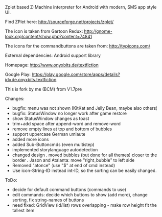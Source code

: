 Zplet based Z-Machine interpreter for Android with modern, SMS app style UI.

Find ZPlet here: 
http://sourceforge.net/projects/zplet/

The icon is taken from Gartoon Redux: 
http://gnome-look.org/content/show.php?content=74841

The icons for the commandbuttons are taken from:
http://typicons.com/

External dependencies:
Android support library

Homepage:
http://www.onyxbits.de/textfiction

Google Play:
https://play.google.com/store/apps/details?id=de.onyxbits.textfiction

This is fork by me (BCM) from V1.7pre

Changes:
- bugfix: menu was not shown (KitKat and Jelly Bean, maybe also others)
- bugfix: StatusWindow no longer work after game restore
- show StatusWindow changes as toast
- trim+add space after append-word and remove-word
- remove empty lines at top and bottom of bubbles
- support uppercase German umlaute
- added more icons
- added Sub-Buttoncmds (even multistep)
- implemented storylanguage autodetection
- changed design
. moved bubbles (but done for all themes) closer to the border
. Jason and Atalanta: move "right_bubble" to left side
- Removed "atonce" (use "$" at end of cmd instead)
- Use icon-String-ID instead int-ID, so the sorting can be easily changed.

ToDo:
- decide for default command buttons (commands to use)
- edit commands: decide which buttons to show (add more), change sorting, fix string-names of buttons
- need fixed: GridView (id/list) rows overlapping - make row height fit the tallest item
